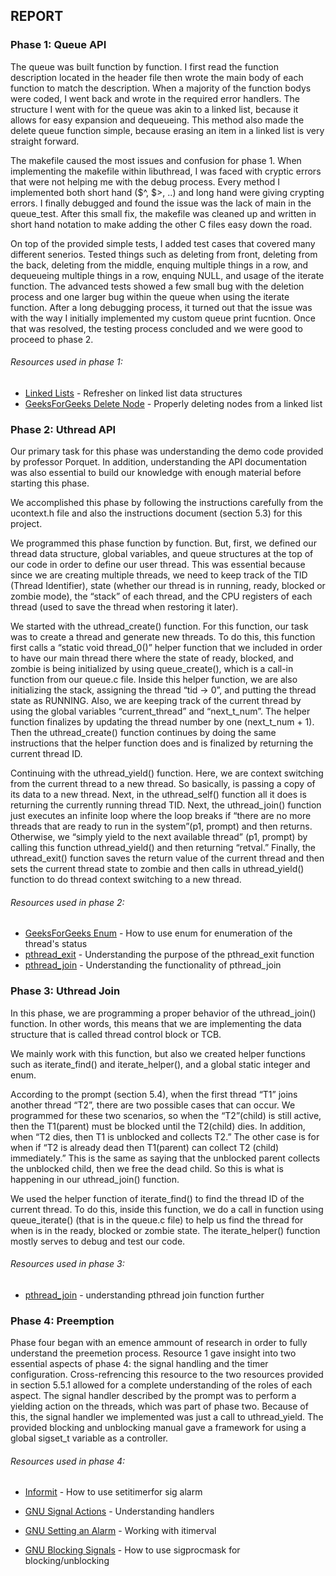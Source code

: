 ## REPORT

### Phase 1: Queue API
The queue was built function by function. I first read the function description
located in the header file then wrote the main body of each function to match
the description. When a majority of the function bodys were coded, I went back
and wrote in the required error handlers. The structure I went with for the
queue was akin to a linked list, because it allows for easy expansion and
dequeueing. This method also made the delete queue function simple, because
erasing an item in a linked list is very straight forward.

The makefile caused the most issues and confusion for phase 1. When
implementing the makefile within libuthread, I was faced with cryptic errors
that were not helping me with the debug process. Every method I implemented
both short hand ($^, $>, ..) and long hand were giving crypting errors. I
finally debugged and found the issue was the lack of main in the queue_test.
After this small fix, the makefile was cleaned up and written in short hand
notation to make adding the other C files easy down the road.

On top of the provided simple tests, I added test cases that covered many
different senerios. Tested things such as deleting from front, deleting from the
back, deleting from the middle, enquing multiple things in a row, and dequeueing
multiple things in a row, enquing NULL, and usage of the iterate function. The
advanced tests showed a few small bug with the deletion process and one larger
bug within the queue when using the iterate function. After a long debugging
process, it turned out that the issue was with the way I initially implemented
my custom queue print fucntion. Once that was resolved, the testing process
concluded and we were good to proceed to phase 2.
###### Resources used in phase 1:
* [Linked Lists] - Refresher on linked list data structures
* [GeeksForGeeks Delete Node] - Properly deleting nodes from a linked list

### Phase 2: Uthread API
Our primary task for this phase was understanding the demo code provided by
professor Porquet. In addition, understanding the API documentation was also
essential to build our knowledge with enough material before starting this
phase.

We accomplished this phase by following the instructions carefully from the
ucontext.h file and also the instructions document (section 5.3) for this
project.

We programmed this phase function by function. But, first, we defined our thread
data structure, global variables, and queue structures at the top of our code in
order to define our user thread. This was essential because since we are
creating multiple threads, we need to keep track of the TID (Thread Identifier),
state (whether our thread is in running, ready, blocked or zombie mode), the
“stack” of each thread, and the CPU registers of each thread (used to save the
thread when restoring it later).

We started with the uthread_create() function. For this function, our task was
to create a thread and generate new threads. To do this, this function first
calls a “static void thread_0()” helper function that we included in order to
have our main thread there where the state of ready, blocked, and zombie is
being initialized by using queue_create(), which is a call-in function from our
queue.c file. Inside this helper function, we are also initializing the stack,
assigning the thread “tid -> 0”, and putting the thread state as RUNNING. Also,
we are keeping track of the current thread by using the global variables
“current_thread” and “next_t_num”. The helper function finalizes by updating the
thread number by one (next_t_num + 1). Then the uthread_create() function
continues by doing the same instructions that the helper function does and is
finalized by returning the current thread ID.

Continuing with the uthread_yield() function. Here, we are context switching
from the current thread to a new thread. So basically, is passing a copy of its
data to a new thread. Next, in the uthread_self() function all it does is
returning the currently running thread TID. Next, the uthread_join() function
just executes an infinite loop where the loop breaks if “there are no more
threads that are ready to run in the system”(p1, prompt) and then returns.
Otherwise, we “simply yield to the next available thread” (p1, prompt) by
calling this function uthread_yield() and then returning “retval.” Finally, the
uthread_exit() function saves the return value of the current thread and then
sets the current thread state to zombie and then calls in uthread_yield()
function to do thread context switching to a new thread.

###### Resources used in phase 2:
* [GeeksForGeeks Enum] - How to use enum for enumeration of the thread's status
* [pthread_exit] - Understanding the purpose of the pthread_exit function
* [pthread_join] - Understanding the functionality of pthread_join

### Phase 3: Uthread Join

In this phase, we are programming a proper behavior of the uthread_join()
function. In other words, this means that we are implementing the data structure
that is called thread control block or TCB.

We mainly work with this function, but also we created helper functions such as
iterate_find() and iterate_helper(), and a global static integer and enum.

According to the prompt (section 5.4), when the first thread “T1” joins another
thread “T2”, there are two possible cases that can occur. We programmed for
these two scenarios, so when the “T2”(child) is still active, then the
T1(parent) must be blocked until the T2(child) dies. In addition, when “T2 dies,
then T1 is unblocked and collects T2.” The other case is for when if “T2 is
already dead then T1(parent) can collect T2 (child) immediately.” This is the
same as saying that the unblocked parent collects the unblocked child, then we
free the dead child. So this is what is happening in our uthread_join()
function.

We used the helper function of iterate_find() to find the thread ID of the
current thread. To do this, inside this function, we do a call in function using
queue_iterate() (that is in the queue.c file) to help us find the thread for
when is in the ready, blocked or zombie state. The iterate_helper() function
mostly serves to debug and test our code.

###### Resources used in phase 3:
* [pthread_join] - understanding pthread join function further

### Phase 4: Preemption
Phase four began with an emence ammount of research in order to fully understand
the preemetion process. Resource 1 gave insight into two essential aspects of
phase 4: the signal handling and the timer configuration. Cross-refrencing this
resource to the two resources provided in section 5.5.1 allowed for a complete
understanding of the roles of each aspect. The signal handler described by the
prompt was to perform a yielding action on the threads, which was part of phase
two. Because of this, the signal handler we implemented was just a call to
uthread_yield. The provided blocking and unblocking manual gave a framework for
using a global sigset_t variable as a controller.
###### Resources used in phase 4:
* [Informit] - How to use setitimerfor sig alarm
* [GNU Signal Actions] - Understanding handlers
* [GNU Setting an Alarm] - Working with itimerval
* [GNU Blocking Signals] - How to use sigprocmask for blocking/unblocking

  [pthread_join]: <http://man7.org/linux/man-pages/man3/pthread_join.3.html>
  [pthread_exit]: <http://man7.org/linux/man-pages/man3/pthread_exit.3.html>
  [Linked Lists]: <https://www.hackerearth.com/practice/data-structures/linked-list/singly-linked-list/tutorial/>
  [GeeksForGeeks Delete Node]: <https://www.geeksforgeeks.org/linked-list-set-3-deleting-node/>
  [GeeksForGeeks Enum]: <https://www.geeksforgeeks.org/enumeration-enum-c/>
  [GNU Blocking Signals]: <https://www.gnu.org/software/libc/manual/html_mono/libc.html#Blocking-Signals>
  [Informit]: <http://www.informit.com/articlesarticle.aspx?p=23618&seqNum=14>
  [GNU Signal Actions]: <https://www.gnu.org/software/libc/manual/html_mono/libc.html#Signal-Actions>
  [GNU Setting an Alarm]: <https://www.gnu.org/software/libc/manual/html_mono/libc.html#Setting-an-Alarm>
